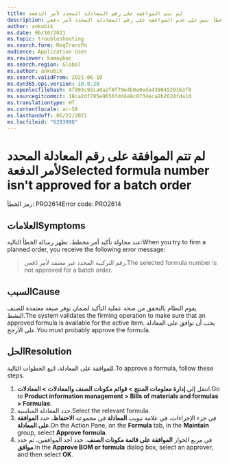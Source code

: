 ```yaml
---
title: لم تتم الموافقة على رقم المعادلة المحدد لأمر الدفعة
description: عند محاولة تأكيد أمر مخطط، تتلقى رسالة خطأ تنص على عدم الموافقة على رقم المعادلة المحدد لأمر دفعي.
author: ankubik
ms.date: 06/10/2021
ms.topic: troubleshooting
ms.search.form: ReqTransPo
audience: Application User
ms.reviewer: kamaybac
ms.search.region: Global
ms.author: ankubik
ms.search.validFrom: 2021-06-10
ms.dyn365.ops.version: 10.0.20
ms.openlocfilehash: 4f993c92ca0a2f8f79e4b0e0eda43904529163f8
ms.sourcegitcommit: 18ca2df785e9656fdd4e8c0734eca2b2624fda10
ms.translationtype: HT
ms.contentlocale: ar-SA
ms.lasthandoff: 06/22/2021
ms.locfileid: "6293998"
---
```

# <a name="selected-formula-number-isnt-approved-for-a-batch-order"></a><span data-ttu-id="462b5-103">لم تتم الموافقة على رقم المعادلة المحدد لأمر الدفعة</span><span class="sxs-lookup"><span data-stu-id="462b5-103">Selected formula number isn't approved for a batch order</span></span>

<span data-ttu-id="462b5-104">رمز الخطأ: PRO2614</span><span class="sxs-lookup"><span data-stu-id="462b5-104">Error code: PRO2614</span></span>

## <a name="symptoms"></a><span data-ttu-id="462b5-105">العلامات</span><span class="sxs-lookup"><span data-stu-id="462b5-105">Symptoms</span></span>

<span data-ttu-id="462b5-106">عند محاولة تأكيد أمر مخطط، تظهر رسالة الخطأ التالية:</span><span class="sxs-lookup"><span data-stu-id="462b5-106">When you try to firm a planned order, you receive the following error message:</span></span>

> <span data-ttu-id="462b5-107">رقم التركيبة المحدد غير معتمَد لأمر دُفعي.</span><span class="sxs-lookup"><span data-stu-id="462b5-107">The selected formula number is not approved for a batch order.</span></span>

## <a name="cause"></a><span data-ttu-id="462b5-108">السبب</span><span class="sxs-lookup"><span data-stu-id="462b5-108">Cause</span></span>

<span data-ttu-id="462b5-109">يقوم النظام بالتحقق من صحة عملية التأكيد لضمان توفر صيغة معتمدة للصنف النشط.</span><span class="sxs-lookup"><span data-stu-id="462b5-109">The system validates the firming operation to make sure that an approved formula is available for the active item.</span></span> <span data-ttu-id="462b5-110">يجب أن توافق على المعادلة على الأرجح.</span><span class="sxs-lookup"><span data-stu-id="462b5-110">You must probably approve the formula.</span></span>

## <a name="resolution"></a><span data-ttu-id="462b5-111">الحل</span><span class="sxs-lookup"><span data-stu-id="462b5-111">Resolution</span></span>

<span data-ttu-id="462b5-112">للموافقة على المعادلة، اتبع الخطوات التالية.</span><span class="sxs-lookup"><span data-stu-id="462b5-112">To approve a formula, follow these steps.</span></span>

1. <span data-ttu-id="462b5-113">انتقل إلى **إدارة معلومات المنتج \> قوائم مكونات الصنف والمعادلات \> المعادلات**.</span><span class="sxs-lookup"><span data-stu-id="462b5-113">Go to **Product information management \> Bills of materials and formulas \> Formulas**.</span></span>
1. <span data-ttu-id="462b5-114">حدد المعادلة المناسبة.</span><span class="sxs-lookup"><span data-stu-id="462b5-114">Select the relevant formula.</span></span>
1. <span data-ttu-id="462b5-115">في جزء الإجراءات، في علامة تبويب **المعادلة** في مجموعة **الاحتفاظ**، حدد **الموافقة على المعادلة**.</span><span class="sxs-lookup"><span data-stu-id="462b5-115">On the Action Pane, on the **Formula** tab, in the **Maintain** group, select **Approve formula**.</span></span>
1. <span data-ttu-id="462b5-116">في مربع الحوار **الموافقة على قائمة مكونات الصنف**، حدد أحد الموافقين، ثم حدد **موافق**.</span><span class="sxs-lookup"><span data-stu-id="462b5-116">In the **Approve BOM or formula** dialog box, select an approver, and then select **OK**.</span></span>
